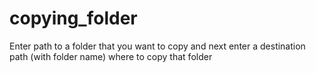 # copying_folder
Enter path to a folder that you want to copy and next enter a destination path (with folder name) where to copy that folder
